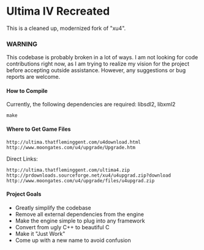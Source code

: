 # Ultima IV Recreated

This is a cleaned up, modernized fork of "xu4".

### WARNING
This codebase is probably broken in a lot of ways.
I am not looking for code contributions right now,
as I am trying to realize my vision for the project
before accepting outside assistance. However, any
suggestions or bug reports are welcome.

#### How to Compile
Currently, the following dependencies are required:
libsdl2, libxml2
```
make
```

#### Where to Get Game Files
```
http://ultima.thatfleminggent.com/u4download.html
http://www.moongates.com/u4/upgrade/Upgrade.htm
```
Direct Links:
```
http://ultima.thatfleminggent.com/ultima4.zip
http://prdownloads.sourceforge.net/xu4/u4upgrad.zip?download
http://www.moongates.com/u4/upgrade/files/u4upgrad.zip
```

#### Project Goals
* Greatly simplify the codebase
* Remove all external dependencies from the engine
* Make the engine simple to plug into any framework
* Convert from ugly C++ to beautiful C
* Make it "Just Work"
* Come up with a new name to avoid confusion
